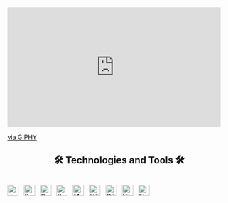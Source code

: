<iframe src="https://giphy.com/embed/RMwgs5kZqkRyhF24KK" width="480" height="270" frameBorder="0" class="giphy-embed" allowFullScreen></iframe><p><a href="https://giphy.com/gifs/SeekingBlueRecords-lofi-hiyo-seekingblue-RMwgs5kZqkRyhF24KK">via GIPHY</a></p>
<h2 align="center">🛠 Technologies and Tools 🛠</h2>
<br>
<!-- https://simpleicons.org/ -->
<span><img src="https://img.shields.io/badge/JavaScript-282C34?logo=javascript&logoColor=F7DF1E" alt="JavaScript logo" title="JavaScript" height="25" /></span>
&nbsp;
<span><img src="https://img.shields.io/badge/ReactNative-282C34?logo=react&logoColor=61DAFB" alt="ReactNative logo" title="ReactJS" height="25" /></span>
&nbsp;
<span><img src="https://img.shields.io/badge/Ruby-282C34?logo=ruby&logoColor=E34F26" alt="Ruby logo" title="MongoDB" height="25" /></span>
&nbsp;
<span><img src="https://img.shields.io/badge/RubyOnRails-282C34?logo=ruby&logoColor=E34F26" alt="RubyOnRails logo" title="MongoDB" height="25" /></span>
&nbsp;
<span><img src="https://img.shields.io/badge/MongoDB-282C34?logo=mongodb&logoColor=47A248" alt="MongoDB logo" title="MongoDB" height="25" /></span>
&nbsp;
<span><img src="https://img.shields.io/badge/HTML5-282C34?logo=html5&logoColor=E34F26" alt="HTML5 logo" title="HTML5" height="25" /></span>
&nbsp;
<span><img src="https://img.shields.io/badge/CSS3-282C34?logo=css3&logoColor=1572B6" alt="CSS3 logo" title="CSS3" height="25" /></span>
&nbsp;
<span><img src="https://img.shields.io/badge/VS%20Code-282C34?logo=visual-studio-code&logoColor=007ACC" alt="Visual Studio Code logo" title="Visual Studio Code" height="25" /></span>
&nbsp;
<span><img src="https://img.shields.io/badge/Firebase-282C34?logo=firebase&logoColor=FFCA28" alt="Firebase logo" title="Firebase" height="25" /></span>
&nbsp;



